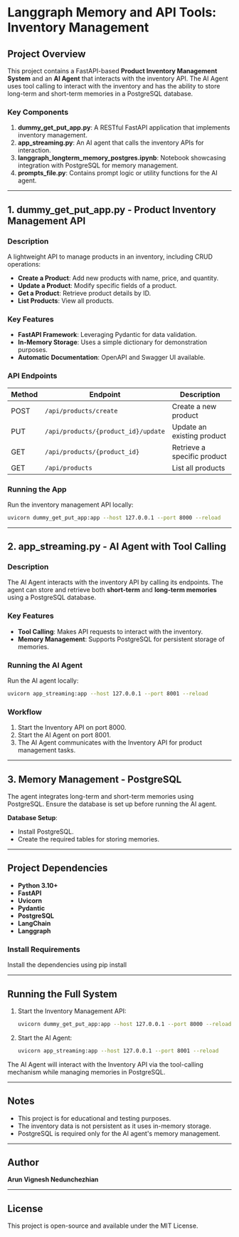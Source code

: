 # Langgraph Memory and API Tools: Inventory Management 

## Project Overview
This project contains a FastAPI-based **Product Inventory Management System** and an **AI Agent** that interacts with the inventory API. The AI Agent uses tool calling to interact with the inventory and has the ability to store long-term and short-term memories in a PostgreSQL database.

### Key Components
1. **dummy_get_put_app.py**: A RESTful FastAPI application that implements inventory management.
2. **app_streaming.py**: An AI agent that calls the inventory APIs for interaction.
3. **langgraph_longterm_memory_postgres.ipynb**: Notebook showcasing integration with PostgreSQL for memory management.
4. **prompts_file.py**: Contains prompt logic or utility functions for the AI agent.

---

## 1. dummy_get_put_app.py - Product Inventory Management API
### **Description**
A lightweight API to manage products in an inventory, including CRUD operations:
- **Create a Product**: Add new products with name, price, and quantity.
- **Update a Product**: Modify specific fields of a product.
- **Get a Product**: Retrieve product details by ID.
- **List Products**: View all products.

### **Key Features**
- **FastAPI Framework**: Leveraging Pydantic for data validation.
- **In-Memory Storage**: Uses a simple dictionary for demonstration purposes.
- **Automatic Documentation**: OpenAPI and Swagger UI available.

### **API Endpoints**
| Method | Endpoint                        | Description              |
|--------|---------------------------------|--------------------------|
| POST   | `/api/products/create`         | Create a new product     |
| PUT    | `/api/products/{product_id}/update` | Update an existing product |
| GET    | `/api/products/{product_id}`   | Retrieve a specific product |
| GET    | `/api/products`                | List all products        |

### **Running the App**
Run the inventory management API locally:
```bash
uvicorn dummy_get_put_app:app --host 127.0.0.1 --port 8000 --reload
```

---

## 2. app_streaming.py - AI Agent with Tool Calling
### **Description**
The AI Agent interacts with the inventory API by calling its endpoints. The agent can store and retrieve both **short-term** and **long-term memories** using a PostgreSQL database.

### **Key Features**
- **Tool Calling**: Makes API requests to interact with the inventory.
- **Memory Management**: Supports PostgreSQL for persistent storage of memories.

### **Running the AI Agent**
Run the AI agent locally:
```bash
uvicorn app_streaming:app --host 127.0.0.1 --port 8001 --reload
```

### **Workflow**
1. Start the Inventory API on port 8000.
2. Start the AI Agent on port 8001.
3. The AI Agent communicates with the Inventory API for product management tasks.

---

## 3. Memory Management - PostgreSQL
The agent integrates long-term and short-term memories using PostgreSQL. Ensure the database is set up before running the AI agent.

**Database Setup**:
- Install PostgreSQL.
- Create the required tables for storing memories.

---

## Project Dependencies
- **Python 3.10+**
- **FastAPI**
- **Uvicorn**
- **Pydantic**
- **PostgreSQL**
- **LangChain** 
- **Langgraph**

### Install Requirements
Install the dependencies using pip install

---

## Running the Full System
1. Start the Inventory Management API:
   ```bash
   uvicorn dummy_get_put_app:app --host 127.0.0.1 --port 8000 --reload
   ```
2. Start the AI Agent:
   ```bash
   uvicorn app_streaming:app --host 127.0.0.1 --port 8001 --reload
   ```

The AI Agent will interact with the Inventory API via the tool-calling mechanism while managing memories in PostgreSQL.

---

## Notes
- This project is for educational and testing purposes.
- The inventory data is not persistent as it uses in-memory storage.
- PostgreSQL is required only for the AI agent's memory management.

---

## Author
**Arun Vignesh Nedunchezhian**

---

## License
This project is open-source and available under the MIT License.
